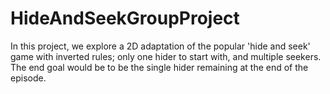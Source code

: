 # HideAndSeekGroupProject
In this project, we explore a 2D adaptation of the popular 'hide and seek' game with inverted rules; only one hider to start with, and multiple seekers. The end goal would be to be the single hider remaining at the end of the episode. 
